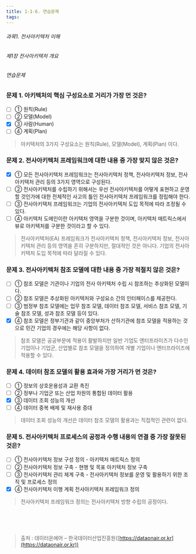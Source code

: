 ```yaml
---
title: 1-1-6. 연습문제
tags: 
---
```


###### 과목1. 전사아키텍처 이해
###### 제1장 전사아키텍처 개요
###### 연습문제

### 문제 1. 아키텍처의 핵심 구성요소로 거리가 가장 먼 것은?
  * [ ] ① 원칙(Rule)
  * [ ] ② 모델(Model)
  * [x] ③ 사람(Human)
  * [ ] ④ 계획(Plan)
> 아키텍처의 3가지 구성요소는 원칙(Rule), 모델(Model), 계획(Plan) 이다.

### 문제 2. 전사아키텍처 프레임워크에 대한 내용 중 가장 맞지 않은 것은?
  * [x] ① 모든 전사아키텍처 프레임워크는 전사아키텍처 정책, 전사아키텍처 정보, 전사아키텍처 관리 등의 3가지 영역으로 구성된다.
  * [ ] ② 전사아키텍처를 수립하기 위해서는 우선 전사아키텍처를 어떻게 표현하고 운영할 것인가에 대한 전체적인 사고의 틀인 전사아키텍처 프레임워크를 정립해야 한다.
  * [ ] ③ 전사아키텍처 프레임워크는 기업의 전사아키텍처 도입 목적에 따라 조정될 수 있다.
  * [ ] ④ 아키텍처 도메인이란 아키텍처 영역을 구분한 것이며, 아키텍처 매트릭스에서 뷰로 아키텍처를 구분한 것이라고 할 수 있다.
> 전사아키텍처(EA) 프레임워크가 전사아키텍처 정책, 전사아키텍처 정보, 전사아키텍처 관리 등의 영역을 흔히 구분하지만, 절대적인 것은 아니다. 기업의 전사아키텍처 도입 목적에 따라 달라질 수 있다.

### 문제 3. 전사아키텍처 참조 모델에 대한 내용 중 가장 적절치 않은 것은?
  * [ ] ① 참조 모델은 기관이나 기업의 전사 아키텍처 수립 시 참조하는 추상화된 모델이다. 
  * [ ] ② 참조 모델은 추상화된 아키텍처와 구성요소 간의 인터페이스를 제공한다. 
  * [ ] ③ 범정부 참조 모델에는 업무 참조 모델, 데이터 참조 모델, 서비스 참조 모델, 기술 참조 모델, 성과 참조 모델 등이 있다. 
  * [x] ④ 참조 모델은 정부기관과 같이 중앙부처가 산하기관에 참조 모델을 적용하는 것으로 민간 기업의 경우에는 해당 사항이 없다.
> 참조 모델은 공공부문에 적용이 활발하지만 일반 기업도 엔터프라이즈가 다수인 기업이나 기업군, 산업별로 참조 모델을 정의하여 개별 기업이나 엔터프라이즈에 적용할 수 있다.

### 문제 4. 데이터 참조 모델의 활용 효과와 가장 거리가 먼 것은?
  * [ ] ① 정보의 상호운용성과 교환 촉진
  * [ ] ② 정부나 기업군 또는 산업 차원의 통합된 데이터 활용
  * [x] ③ 데이터 조회 성능의 개선
  * [ ] ④ 데이터 중복 배제 및 재사용 증대
> 데이터 조회 성능의 개선은 데이터 참조 모델의 활용과는 직접적인 관련이 없다.

### 문제 5. 전사아키텍처 프로세스의 공정과 수행 내용의 연결 중 가장 잘못된 것은?
  * [ ] ① 전사아키텍처 정보 구성 정의 - 아키텍처 매트릭스 정의 
  * [ ] ② 전사아키텍처 정보 구축 - 현행 및 목표 아키텍처 정보 구축
  * [ ] ③ 전사아키텍처 관리 체계 구축 - 전사아키텍처 정보를 운영 및 활용하기 위한 조직 및 프로세스 정의 
  * [x] ④ 전사아키텍처 이행 계획 전사아키텍처 프레임워크 정의
> 전사아키텍처 프레임워크 정의는 전사아키텍처 방향 수립의 공정이다.

<br><br><br>
> 출처 : 데이터온에어 – 한국데이터산업진흥원([https://dataonair.or.kr](https://dataonair.or.kr))